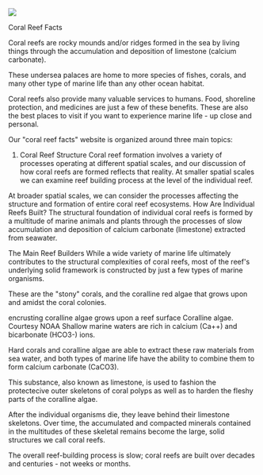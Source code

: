 

<img style="-webkit-user-select: none" src="http://d2ouvy59p0dg6k.cloudfront.net/img/coralreef_fiji_105788_349597.jpg">


Coral Reef Facts

Coral reefs are rocky mounds and/or ridges formed in the sea by living things through the accumulation and deposition of limestone (calcium carbonate).

These undersea palaces are home to more species of fishes, corals, and many other type of marine life than any other ocean habitat.

Coral reefs also provide many valuable services to humans. Food, shoreline protection, and medicines are just a few of these benefits. These are also the best places to visit if you want to experience marine life - up close and personal.

Our "coral reef facts" website is organized around three main topics:

1. Coral Reef Structure
Coral reef formation involves a variety of processes operating at different spatial scales, and our discussion of how coral reefs are formed reflects that reality.
At smaller spatial scales we can examine reef building process at the level of the individual reef.

At broader spatial scales, we can consider the processes affecting the structure and formation of entire coral reef ecosystems.
How Are Individual Reefs Built?
The structural foundation of individual coral reefs is formed by a multitude of marine animals and plants through the processes of slow accumulation and deposition of calcium carbonate (limestone) extracted from seawater.

The Main Reef Builders
While a wide variety of marine life ultimately contributes to the structural complexities of coral reefs, most of the reef's underlying solid framework is constructed by just a few types of marine organisms.

These are the "stony" corals, and the coralline red algae that grows upon and amidst the coral colonies.

encrusting coralline algae grows upon a reef surface
Coralline algae. Courtesy NOAA
Shallow marine waters are rich in calcium (Ca++) and bicarbonate (HCO3-) ions.

Hard corals and coralline algae are able to extract these raw materials from sea water, and both types of marine life have the ability to combine them to form calcium carbonate (CaCO3).

This substance, also known as limestone, is used to fashion the protectecive outer skeletons of coral polyps as well as to harden the fleshy parts of the coralline algae.

After the individual organisms die, they leave behind their limestone skeletons. Over time, the accumulated and compacted minerals contained in the multitudes of these skeletal remains become the large, solid structures we call coral reefs.

The overall reef-building process is slow; coral reefs are built over decades and centuries - not weeks or months.
